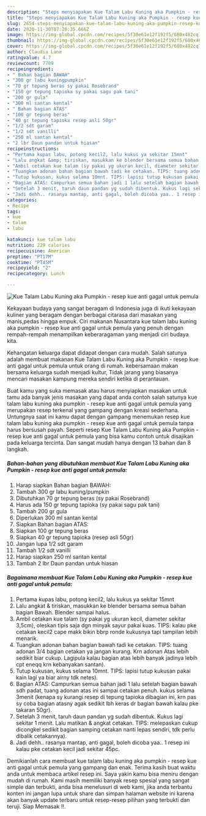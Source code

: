 ```yaml
---
description: "Steps menyiapakan Kue Talam Labu Kuning aka Pumpkin - resep kue anti gagal untuk pemula Terbukti"
title: "Steps menyiapakan Kue Talam Labu Kuning aka Pumpkin - resep kue anti gagal untuk pemula Terbukti"
slug: 2654-steps-menyiapakan-kue-talam-labu-kuning-aka-pumpkin-resep-kue-anti-gagal-untuk-pemula-terbukti
date: 2020-11-30T07:20:35.666Z
image: https://img-global.cpcdn.com/recipes/5f30e61e12f192f5/680x482cq70/kue-talam-labu-kuning-aka-pumpkin-resep-kue-anti-gagal-untuk-pemula-foto-resep-utama.jpg
thumbnail: https://img-global.cpcdn.com/recipes/5f30e61e12f192f5/680x482cq70/kue-talam-labu-kuning-aka-pumpkin-resep-kue-anti-gagal-untuk-pemula-foto-resep-utama.jpg
cover: https://img-global.cpcdn.com/recipes/5f30e61e12f192f5/680x482cq70/kue-talam-labu-kuning-aka-pumpkin-resep-kue-anti-gagal-untuk-pemula-foto-resep-utama.jpg
author: Claudia Lane
ratingvalue: 4.7
reviewcount: 7709
recipeingredient:
- " Bahan bagian BAWAH"
- "300 gr labu kuningpumpkin"
- "70 gr tepung beras sy pakai Rosebrand"
- "150 gr tepung tapioka sy pakai sagu pak tani"
- "200 gr gula"
- "300 ml santan kental"
- " Bahan bagian ATAS"
- "100 gr tepung beras"
- "40 gr tepung tapioka resep asli 50gr"
- "1/2 sdt garam"
- "1/2 sdt vanilli"
- "250 ml santan kental"
- "2 lbr Daun pandan untuk hiasan"
recipeinstructions:
- "Pertama kupas labu, potong kecil2, lalu kukus ya sekitar 15mnt"
- "Lalu angkat &amp; tiriskan, masukkan ke blender bersama semua bahan bagian Bawah. Blender sampai halus."
- "Ambil cetakan kue talam (sy pakai yg ukuran kecil, diameter sekitar 3,5cm), oleskan tipis saja dgn minyak sayur pakai kuas. TIPS: kalau pke cetakan kecil2 cape makk bikin bbrp ronde kukusnya tapi tampilan lebih menarik."
- "Tuangkan adonan bahan bagian bawah tadi ke cetakan. TIPS: tuang adonan 3/4 bagian cetakan ya jangan kurang. Krn adonan Atas lebih sedikit biar cukup. Lagipula kalau bagian atas lebih banyak jadinya lebih cpt eneqq krn kebanyakan santan)."
- "Tutup kukusan, kukus selama 10mnt. TIPS: lapisi tutup kukusan pakai kain lagi ya biar airny tdk netes)."
- "Bagian ATAS: Campurkan semua bahan jadi 1 lalu setelah bagian bawah sdh padat, tuang adonan atas ini sampai cetakan penuh. kukus selama 3menit (kenapa sy kurangi resep di tepung tapioka dibagian ini, krn pas sy coba bagian atasny agak sedikit lbh keras dr bagian bawah kalau pke takaran 50gr)."
- "Setelah 3 menit, taruh daun pandan yg sudah dibentuk. Kukus lagi sekitar 1 menit. Lalu matikan &amp; angkat cetakan. TIPS: melepaskan cukup dicongkel sedikit bagian samping cetakan nanti lepas sendiri, tdk perlu dibalik cetakannya)."
- "Jadi dehh.. rasanya mantap, anti gagal, boleh dicoba yaa.. 1 resep ini kalau pke cetakan kecil jadi sekitar 45pc."
categories:
- Recipe
tags:
- kue
- talam
- labu

katakunci: kue talam labu 
nutrition: 229 calories
recipecuisine: American
preptime: "PT17M"
cooktime: "PT45M"
recipeyield: "2"
recipecategory: Lunch

---
```



![Kue Talam Labu Kuning aka Pumpkin - resep kue anti gagal untuk pemula](https://img-global.cpcdn.com/recipes/5f30e61e12f192f5/680x482cq70/kue-talam-labu-kuning-aka-pumpkin-resep-kue-anti-gagal-untuk-pemula-foto-resep-utama.jpg)

Kekayaan budaya yang sangat beragam di Indonesia juga di ikuti kekayaan kuliner yang beragam dengan berbagai citarasa dari masakan yang manis,pedas hingga empuk. Ciri makanan Nusantara kue talam labu kuning aka pumpkin - resep kue anti gagal untuk pemula yang penuh dengan rempah-rempah menampilkan keberaragaman yang menjadi ciri budaya kita.




Kehangatan keluarga dapat didapat dengan cara mudah. Salah satunya adalah membuat makanan Kue Talam Labu Kuning aka Pumpkin - resep kue anti gagal untuk pemula untuk orang di rumah. kebersamaan makan bersama keluarga sudah menjadi kultur, Tidak jarang yang biasanya mencari masakan kampung mereka sendiri ketika di perantauan.

Buat kamu yang suka memasak atau harus menyiapkan masakan untuk tamu ada banyak jenis masakan yang dapat anda contoh salah satunya kue talam labu kuning aka pumpkin - resep kue anti gagal untuk pemula yang merupakan resep terkenal yang gampang dengan kreasi sederhana. Untungnya saat ini kamu dapat dengan gampang menemukan resep kue talam labu kuning aka pumpkin - resep kue anti gagal untuk pemula tanpa harus bersusah payah.
Seperti resep Kue Talam Labu Kuning aka Pumpkin - resep kue anti gagal untuk pemula yang bisa kamu contoh untuk disajikan pada keluarga tercinta. Dan sangat mudah hanya dengan 13 bahan dan 8 langkah.


<!--inarticleads1-->

##### Bahan-bahan yang dibutuhkan membuat Kue Talam Labu Kuning aka Pumpkin - resep kue anti gagal untuk pemula:

1. Harap siapkan  Bahan bagian BAWAH:
1. Tambah 300 gr labu kuning/pumpkin
1. Dibutuhkan 70 gr tepung beras (sy pakai Rosebrand)
1. Harus ada 150 gr tepung tapioka (sy pakai sagu pak tani)
1. Tambah 200 gr gula
1. Diperlukan 300 ml santan kental
1. Siapkan  Bahan bagian ATAS:
1. Siapkan 100 gr tepung beras
1. Siapkan 40 gr tepung tapioka (resep asli 50gr)
1. Jangan lupa 1/2 sdt garam
1. Tambah 1/2 sdt vanilli
1. Harap siapkan 250 ml santan kental
1. Tambah 2 lbr Daun pandan untuk hiasan




<!--inarticleads2-->

##### Bagaimana membuat  Kue Talam Labu Kuning aka Pumpkin - resep kue anti gagal untuk pemula:

1. Pertama kupas labu, potong kecil2, lalu kukus ya sekitar 15mnt
1. Lalu angkat &amp; tiriskan, masukkan ke blender bersama semua bahan bagian Bawah. Blender sampai halus.
1. Ambil cetakan kue talam (sy pakai yg ukuran kecil, diameter sekitar 3,5cm), oleskan tipis saja dgn minyak sayur pakai kuas. TIPS: kalau pke cetakan kecil2 cape makk bikin bbrp ronde kukusnya tapi tampilan lebih menarik.
1. Tuangkan adonan bahan bagian bawah tadi ke cetakan. TIPS: tuang adonan 3/4 bagian cetakan ya jangan kurang. Krn adonan Atas lebih sedikit biar cukup. Lagipula kalau bagian atas lebih banyak jadinya lebih cpt eneqq krn kebanyakan santan).
1. Tutup kukusan, kukus selama 10mnt. TIPS: lapisi tutup kukusan pakai kain lagi ya biar airny tdk netes).
1. Bagian ATAS: Campurkan semua bahan jadi 1 lalu setelah bagian bawah sdh padat, tuang adonan atas ini sampai cetakan penuh. kukus selama 3menit (kenapa sy kurangi resep di tepung tapioka dibagian ini, krn pas sy coba bagian atasny agak sedikit lbh keras dr bagian bawah kalau pke takaran 50gr).
1. Setelah 3 menit, taruh daun pandan yg sudah dibentuk. Kukus lagi sekitar 1 menit. Lalu matikan &amp; angkat cetakan. TIPS: melepaskan cukup dicongkel sedikit bagian samping cetakan nanti lepas sendiri, tdk perlu dibalik cetakannya).
1. Jadi dehh.. rasanya mantap, anti gagal, boleh dicoba yaa.. 1 resep ini kalau pke cetakan kecil jadi sekitar 45pc.




Demikianlah cara membuat kue talam labu kuning aka pumpkin - resep kue anti gagal untuk pemula yang gampang dan enak. Terima kasih buat waktu anda untuk membaca artikel resep ini. Saya yakin kamu bisa meniru dengan mudah di rumah. Kami masih memiliki banyak resep spesial yang sangat simple dan terbukti, anda bisa menelusuri di web kami, jika anda terbantu konten ini jangan lupa untuk share dan simpan halaman website ini karena akan banyak update terbaru untuk resep-resep pilihan yang terbukti dan teruji. Siap Memasak !!. 
